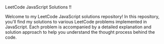 LeetCode JavaScript Solutions !! 


Welcome to my LeetCode JavaScript solutions repository!
In this repository, you'll find my solutions to various LeetCode problems implemented in JavaScript. Each problem is accompanied by a detailed explanation and solution approach to help you understand the thought process behind the code.